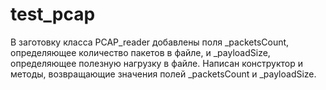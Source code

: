# test_pcap
В заготовку класса PCAP_reader добавлены поля _packetsCount, определяющее количество пакетов в файле, и _payloadSize, определяющее полезную нагрузку в файле. Написан конструктор и методы, возвращающие значения полей _packetsCount и _payloadSize.

